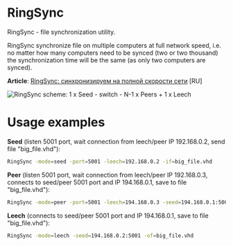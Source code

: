 RingSync
========
RingSync - file synchronization utility.

RingSync synchronize file on multiple computers at full network speed, i.e. no matter how many computers need to be synced (two or two thousand) the synchronization time will be the same (as only two computers are synced).

**Article**: [RingSync: синхронизируем на полной скорости сети](http://9b.asoiu.com/2016/3704/ringsync-синхронизируем-на-полной-скорости-с/) [RU]

![RingSync scheme: 1 x Seed - switch - N-1 x Peers + 1 x Leech](https://cdn.rawgit.com/ZiroKyl/RingSync/master/doc/RingSync_scheme.svg)

Usage examples
==============
**Seed** (listen 5001 port, wait connection from leech/peer IP 192.168.0.2, send file "big_file.vhd"):
```bash
RingSync -mode=seed -port=5001 -leech=192.168.0.2 -if=big_file.vhd
```

**Peer** (listen 5001 port, wait connection from leech/peer IP 192.168.0.3, connects to seed/peer 5001 port and IP 194.168.0.1, save to file "big_file.vhd"):
```bash
RingSync -mode=peer -port=5001 -leech=194.168.0.3 -seed=194.168.0.1:5001 -of=big_file.vhd
```

**Leech** (connects to seed/peer 5001 port and IP 194.168.0.1, save to file "big_file.vhd"):
```bash
RingSync -mode=leech -seed=194.168.0.2:5001 -of=big_file.vhd
```
